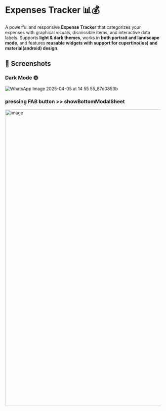 # Expenses Tracker 📊💰

A powerful and responsive **Expense Tracker** that categorizes your expenses with graphical visuals, dismissible items, and interactive data labels. Supports **light & dark themes**, works in **both portrait and landscape mode**, and features **reusable widgets with support for cupertino(ios) and material(android) design**.

## 📸 Screenshots
### Dark Mode 🌞
![WhatsApp Image 2025-04-05 at 14 55 55_87d0853b](https://github.com/user-attachments/assets/96c4a271-3ac4-436d-97da-1ae3153d5f3f)

### pressing FAB button >> showBottomModalSheet
<img width="959" alt="image" src="https://github.com/user-attachments/assets/02679dff-3ac7-4354-ae30-032c7348624a" />

